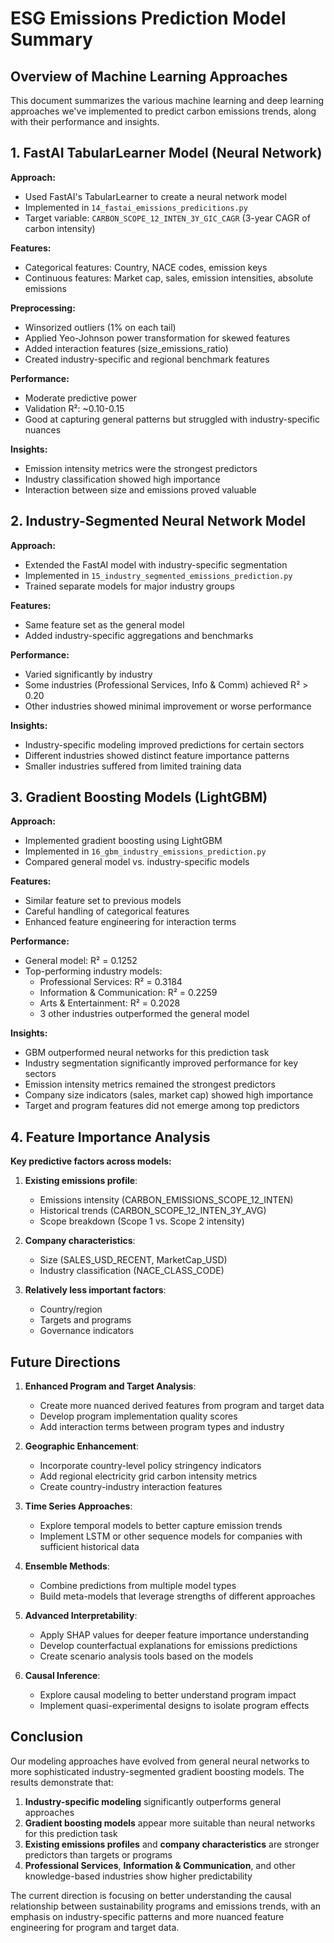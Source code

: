 # ESG Emissions Prediction Model Summary

## Overview of Machine Learning Approaches
This document summarizes the various machine learning and deep learning approaches we've implemented to predict carbon emissions trends, along with their performance and insights.

## 1. FastAI TabularLearner Model (Neural Network)
**Approach:**
- Used FastAI's TabularLearner to create a neural network model
- Implemented in `14_fastai_emissions_predicitions.py`
- Target variable: `CARBON_SCOPE_12_INTEN_3Y_GIC_CAGR` (3-year CAGR of carbon intensity)

**Features:**
- Categorical features: Country, NACE codes, emission keys
- Continuous features: Market cap, sales, emission intensities, absolute emissions

**Preprocessing:**
- Winsorized outliers (1% on each tail)
- Applied Yeo-Johnson power transformation for skewed features
- Added interaction features (size_emissions_ratio)
- Created industry-specific and regional benchmark features

**Performance:**
- Moderate predictive power
- Validation R²: ~0.10-0.15
- Good at capturing general patterns but struggled with industry-specific nuances

**Insights:**
- Emission intensity metrics were the strongest predictors
- Industry classification showed high importance
- Interaction between size and emissions proved valuable

## 2. Industry-Segmented Neural Network Model
**Approach:**
- Extended the FastAI model with industry-specific segmentation
- Implemented in `15_industry_segmented_emissions_prediction.py`
- Trained separate models for major industry groups

**Features:**
- Same feature set as the general model
- Added industry-specific aggregations and benchmarks

**Performance:**
- Varied significantly by industry
- Some industries (Professional Services, Info & Comm) achieved R² > 0.20
- Other industries showed minimal improvement or worse performance

**Insights:**
- Industry-specific modeling improved predictions for certain sectors
- Different industries showed distinct feature importance patterns
- Smaller industries suffered from limited training data

## 3. Gradient Boosting Models (LightGBM)
**Approach:**
- Implemented gradient boosting using LightGBM
- Implemented in `16_gbm_industry_emissions_prediction.py`
- Compared general model vs. industry-specific models

**Features:**
- Similar feature set to previous models
- Careful handling of categorical features
- Enhanced feature engineering for interaction terms

**Performance:**
- General model: R² = 0.1252
- Top-performing industry models:
  - Professional Services: R² = 0.3184
  - Information & Communication: R² = 0.2259
  - Arts & Entertainment: R² = 0.2028
  - 3 other industries outperformed the general model

**Insights:**
- GBM outperformed neural networks for this prediction task
- Industry segmentation significantly improved performance for key sectors
- Emission intensity metrics remained the strongest predictors
- Company size indicators (sales, market cap) showed high importance
- Target and program features did not emerge among top predictors

## 4. Feature Importance Analysis

**Key predictive factors across models:**
1. **Existing emissions profile**:
   - Emissions intensity (CARBON_EMISSIONS_SCOPE_12_INTEN)
   - Historical trends (CARBON_SCOPE_12_INTEN_3Y_AVG)
   - Scope breakdown (Scope 1 vs. Scope 2 intensity)

2. **Company characteristics**:
   - Size (SALES_USD_RECENT, MarketCap_USD)
   - Industry classification (NACE_CLASS_CODE)

3. **Relatively less important factors**:
   - Country/region
   - Targets and programs
   - Governance indicators

## Future Directions

1. **Enhanced Program and Target Analysis**:
   - Create more nuanced derived features from program and target data
   - Develop program implementation quality scores
   - Add interaction terms between program types and industry

2. **Geographic Enhancement**:
   - Incorporate country-level policy stringency indicators
   - Add regional electricity grid carbon intensity metrics
   - Create country-industry interaction features

3. **Time Series Approaches**:
   - Explore temporal models to better capture emission trends
   - Implement LSTM or other sequence models for companies with sufficient historical data

4. **Ensemble Methods**:
   - Combine predictions from multiple model types
   - Build meta-models that leverage strengths of different approaches

5. **Advanced Interpretability**:
   - Apply SHAP values for deeper feature importance understanding
   - Develop counterfactual explanations for emissions predictions
   - Create scenario analysis tools based on the models

6. **Causal Inference**:
   - Explore causal modeling to better understand program impact
   - Implement quasi-experimental designs to isolate program effects

## Conclusion

Our modeling approaches have evolved from general neural networks to more sophisticated industry-segmented gradient boosting models. The results demonstrate that:

1. **Industry-specific modeling** significantly outperforms general approaches
2. **Gradient boosting models** appear more suitable than neural networks for this prediction task
3. **Existing emissions profiles** and **company characteristics** are stronger predictors than targets or programs
4. **Professional Services**, **Information & Communication**, and other knowledge-based industries show higher predictability

The current direction is focusing on better understanding the causal relationship between sustainability programs and emissions trends, with an emphasis on industry-specific patterns and more nuanced feature engineering for program and target data. 